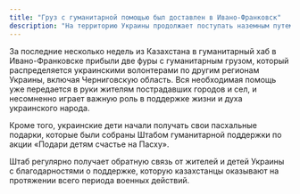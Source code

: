 ```yaml
---
title: "Груз с гуманитарной помощью был доставлен в Ивано-Франковск"
description: "На территорию Украины продолжает поступать наземным путем гуманитарная помощь из Казахстана"
---
```


За последние несколько недель из Казахстана в гуманитарный хаб в Ивано-Франковске прибыли две фуры с гуманитарным грузом, который распределяется украинскими волонтерами по другим регионам Украины, включая Черниговскую область. Вся необходимая помощь уже передается в руки жителям пострадавших городов и сел, и несомненно играет важную роль в поддержке жизни и духа украинского народа.

Кроме того, украинские дети начали получать свои пасхальные подарки, которые были собраны Штабом гуманитарной поддержки по акции «Подари детям счастье на Пасху».

Штаб регулярно получает обратную связь от жителей и детей Украины с благодарностями о поддержке, которую казахстанцы оказывают на протяжении всего периода военных действий.

